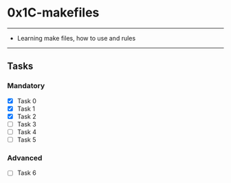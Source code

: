 # 0x1C-makefiles

---
* Learning make files, how to use and rules
---

## Tasks
### Mandatory
- [x] Task 0
- [x] Task 1
- [x] Task 2
- [ ] Task 3
- [ ] Task 4
- [ ] Task 5

### Advanced
- [ ] Task 6
